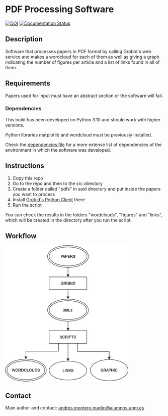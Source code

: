 # PDF Processing Software

[![DOI](https://zenodo.org/badge/DOI/10.5281/zenodo.7708015.svg)](https://doi.org/10.5281/zenodo.7708015)
[![Documentation Status](https://readthedocs.org/projects/openscienceai/badge/?version=latest)](https://openscienceai.readthedocs.io/en/latest/?badge=latest)

## Description

Software that processes papers in PDF format by calling Grobid's web service and makes a wordcloud for each of them as well as giving a graph indicating the number of figures per article and a list of links found in all of them.

## Requirements

Papers used for input must have an abstract section or the software will fail.

### Dependencies

This build has been developed on Python 3.10 and should work with higher versions.

Python libraries matplotlib and wordcloud must be previously installed.

Check the [dependencies file](/dependencies/dependencies.txt) for a more extense list of dependencies of the environment in which the software was developed.

## Instructions

1. Copy this repo
2. Go to the repo and then to the src directory
2. Create a folder called "pdfs" in said directory and put inside the papers you want to process
3. Install [Grobid's Python Client](https://github.com/kermitt2/grobid_client_python) there
4. Run the script

You can check the results in the folders "wordclouds", "figures" and "links", which will be created in the directory after you run the script.

## Workflow

![This is a total mess!](/assets/workflow.png "Software's Workflow")

## Contact

Main author and contact: andres.montero.martin@alumnos.upm.es
